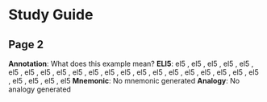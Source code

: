 # Study Guide

## Page 2
**Annotation**: What does this example mean?
**ELI5**: el5 , el5 , el5 , el5 , el5 , el5 , el5 , el5 , el5 , el5 , el5 , el5 , el5 , el5 , el5 , el5 , el5 , el5 , el5 , el5 , el5 , el5 , el5 , el5 , el5 
**Mnemonic**: No mnemonic generated
**Analogy**: No analogy generated

